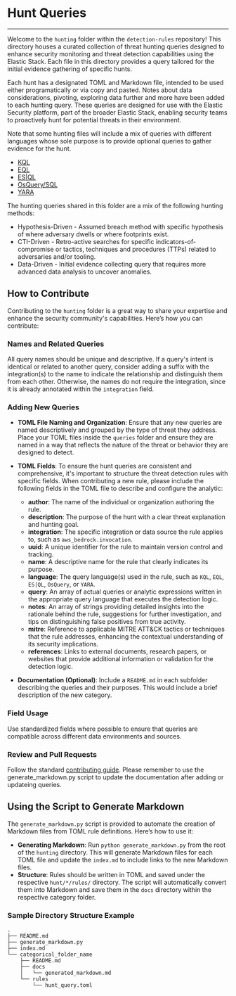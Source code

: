 # Hunt Queries

---

Welcome to the `hunting` folder within the `detection-rules` repository! This directory houses a curated collection of threat hunting queries designed to enhance security monitoring and threat detection capabilities using the Elastic Stack. Each file in this directory provides a query tailored for the initial evidence gathering of specific hunts.

Each hunt has a designated TOML and Markdown file, intended to be used either programatically or via copy and pasted. Notes about data considerations, pivoting, exploring data further and more have been added to each hunting query. These queries are designed for use with the Elastic Security platform, part of the broader Elastic Stack, enabling security teams to proactively hunt for potential threats in their environment.

Note that some hunting files will include a mix of queries with different languages whose sole purpose is to provide optional queries to gather evidence for the hunt.

- [KQL](https://www.elastic.co/guide/en/kibana/current/kuery-query.html)
- [EQL](https://www.elastic.co/guide/en/elasticsearch/reference/current/eql.html)
- [ES|QL](https://www.elastic.co/guide/en/elasticsearch/reference/current/esql.html)
- [OsQuery/SQL](https://www.elastic.co/guide/en/kibana/current/osquery.html)
- [YARA](https://yara.readthedocs.io/en/stable/writingrules.html)

The hunting queries shared in this folder are a mix of the following hunting methods:

- Hypothesis-Driven - Assumed breach method with specific hypothesis of where adversary dwells or where footprints exist.
- CTI-Driven - Retro-active searches for specific indicators-of-compromise or tactics, techniques and procedures (TTPs) related to adversaries and/or tooling.
- Data-Driven - Initial evidence collecting query that requires more advanced data analysis to uncover anomalies.

## How to Contribute

Contributing to the `hunting` folder is a great way to share your expertise and enhance the security community's capabilities. Here’s how you can contribute:

### Names and Related Queries

All query names should be unique and descriptive. If a query's intent is identical or related to another query, consider
adding a suffix with the integration(s) to the name to indicate the relationship and distinguish them from each other.
Otherwise, the names do not require the integration, since it is already annotated within the `integration` field.

### Adding New Queries
- **TOML File Naming and Organization**: Ensure that any new queries are named descriptively and grouped by the type of threat they address. Place your TOML files inside the `queries` folder and ensure they are named in a way that reflects the nature of the threat or behavior they are designed to detect.
- **TOML Fields**: To ensure the hunt queries are consistent and comprehensive, it's important to structure the threat detection rules with specific fields. When contributing a new rule, please include the following fields in the TOML file to describe and configure the analytic:
  - **author**: The name of the individual or organization authoring the rule.
  - **description**: The purpose of the hunt with a clear threat explanation and hunting goal.
  - **integration**: The specific integration or data source the rule applies to, such as `aws_bedrock.invocation`.
  - **uuid**: A unique identifier for the rule to maintain version control and tracking.
  - **name**: A descriptive name for the rule that clearly indicates its purpose.
  - **language**: The query language(s) used in the rule, such as `KQL`, `EQL`, `ES|QL`, `OsQuery`, or `YARA`.
  - **query**: An array of actual queries or analytic expressions written in the appropriate query language that executes the detection logic.
  - **notes**: An array of strings providing detailed insights into the rationale behind the rule, suggestions for further investigation, and tips on distinguishing false positives from true activity.
  - **mitre**: Reference to applicable MITRE ATT&CK tactics or techniques that the rule addresses, enhancing the contextual understanding of its security implications.
  - **references**: Links to external documents, research papers, or websites that provide additional information or validation for the detection logic.

- **Documentation (Optional)**: Include a `README.md` in each subfolder describing the queries and their purposes. This would include a brief description of the new category.

### Field Usage
Use standardized fields where possible to ensure that queries are compatible across different data environments and sources.

### Review and Pull Requests
Follow the standard [contributing guide](../CONTRIBUTING.md). Please remember to use the generate_markdown.py script to update the documentation after adding or updateing queries.

## Using the Script to Generate Markdown

The `generate_markdown.py` script is provided to automate the creation of Markdown files from TOML rule definitions. Here’s how to use it:

- **Generating Markdown**: Run `python generate_markdown.py` from the root of the `hunting` directory. This will generate Markdown files for each TOML file and update the `index.md` to include links to the new Markdown files.
- **Structure**: Rules should be written in TOML and saved under the respective `hunt/*/rules/` directory. The script will automatically convert them into Markdown and save them in the `docs` directory within the respective category folder.

### Sample Directory Structure Example

```config
.
├── README.md
├── generate_markdown.py
├── index.md
└── categorical_folder_name
    ├── README.md
    ├── docs
    │   └── generated_markdown.md
    └── rules
        └── hunt_query.toml
```
